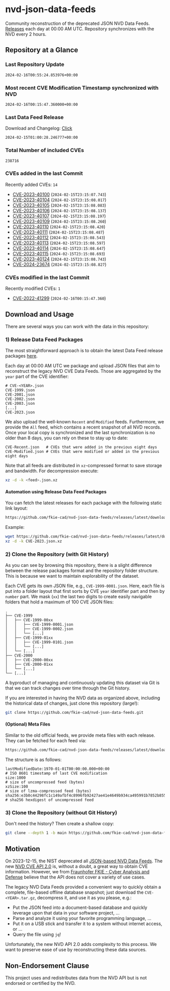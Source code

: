 # nvd-json-data-feeds

Community reconstruction of the deprecated JSON NVD Data Feeds. 
[Releases](https://github.com/fkie-cad/nvd-json-data-feeds/releases/latest) each day at 00:00 AM UTC.
Repository synchronizes with the NVD every 2 hours.

## Repository at a Glance

### Last Repository Update

```plain
2024-02-16T00:55:24.853976+00:00
```

### Most recent CVE Modification Timestamp synchronized with NVD

```plain
2024-02-16T00:15:47.360000+00:00
```

### Last Data Feed Release

Download and Changelog: [Click](https://github.com/fkie-cad/nvd-json-data-feeds/releases/latest)

```plain
2024-02-15T01:00:28.246777+00:00
```

### Total Number of included CVEs

```plain
238716
```

### CVEs added in the last Commit

Recently added CVEs: `14`

* [CVE-2023-40100](CVE-2023/CVE-2023-401xx/CVE-2023-40100.json) (`2024-02-15T23:15:07.743`)
* [CVE-2023-40104](CVE-2023/CVE-2023-401xx/CVE-2023-40104.json) (`2024-02-15T23:15:08.017`)
* [CVE-2023-40105](CVE-2023/CVE-2023-401xx/CVE-2023-40105.json) (`2024-02-15T23:15:08.083`)
* [CVE-2023-40106](CVE-2023/CVE-2023-401xx/CVE-2023-40106.json) (`2024-02-15T23:15:08.137`)
* [CVE-2023-40107](CVE-2023/CVE-2023-401xx/CVE-2023-40107.json) (`2024-02-15T23:15:08.197`)
* [CVE-2023-40109](CVE-2023/CVE-2023-401xx/CVE-2023-40109.json) (`2024-02-15T23:15:08.260`)
* [CVE-2023-40110](CVE-2023/CVE-2023-401xx/CVE-2023-40110.json) (`2024-02-15T23:15:08.420`)
* [CVE-2023-40111](CVE-2023/CVE-2023-401xx/CVE-2023-40111.json) (`2024-02-15T23:15:08.487`)
* [CVE-2023-40112](CVE-2023/CVE-2023-401xx/CVE-2023-40112.json) (`2024-02-15T23:15:08.543`)
* [CVE-2023-40113](CVE-2023/CVE-2023-401xx/CVE-2023-40113.json) (`2024-02-15T23:15:08.597`)
* [CVE-2023-40114](CVE-2023/CVE-2023-401xx/CVE-2023-40114.json) (`2024-02-15T23:15:08.647`)
* [CVE-2023-40115](CVE-2023/CVE-2023-401xx/CVE-2023-40115.json) (`2024-02-15T23:15:08.693`)
* [CVE-2023-40124](CVE-2023/CVE-2023-401xx/CVE-2023-40124.json) (`2024-02-15T23:15:08.743`)
* [CVE-2024-23674](CVE-2024/CVE-2024-236xx/CVE-2024-23674.json) (`2024-02-15T23:15:08.827`)


### CVEs modified in the last Commit

Recently modified CVEs: `1`

* [CVE-2022-41299](CVE-2022/CVE-2022-412xx/CVE-2022-41299.json) (`2024-02-16T00:15:47.360`)


## Download and Usage

There are several ways you can work with the data in this repository:

### 1) Release Data Feed Packages

The most straightforward approach is to obtain the latest Data Feed release packages [here](https://github.com/fkie-cad/nvd-json-data-feeds/releases/latest).

Each day at 00:00 AM UTC we package and upload JSON files that aim to reconstruct the legacy NVD CVE Data Feeds.
Those are aggregated by the `year` part of the CVE identifier:

```
# CVE-<YEAR>.json
CVE-1999.json
CVE-2001.json
CVE-2002.json
CVE-2003.json
[...]
CVE-2023.json
```

We also upload the well-known `Recent` and `Modified` feeds.
Furthermore, we provide the `All` feed, which contains a recent snapshot of all NVD records.
Once your local copy is synchronized and the last synchronization is no older than 8 days, you can rely on these to stay up to date:

```plain
CVE-Recent.json   # CVEs that were added in the previous eight days
CVE-Modified.json # CVEs that were modified or added in the previous eight days
```

Note that all feeds are distributed in `xz`-compressed format to save storage and bandwidth.
For decompression execute:

```sh
xz -d -k <feed>.json.xz
```


#### Automation using Release Data Feed Packages

You can fetch the latest releases for each package with the following static link layout:

```sh
https://github.com/fkie-cad/nvd-json-data-feeds/releases/latest/download/CVE-<YEAR>.json.xz
```

Example:

```sh
wget https://github.com/fkie-cad/nvd-json-data-feeds/releases/latest/download/CVE-2023.json.xz
xz -d -k CVE-2023.json.xz
```



### 2) Clone the Repository (with Git History)

As you can see by browsing this repository, there is a slight difference between the release packages format and the repository folder structure.
This is because we want to maintain explorability of the dataset.

Each CVE gets its own JSON file, e.g., `CVE-1999-0001.json`.
Here, each file is put into a folder layout that first sorts by CVE `year` identifier part and then by `number` part.
We mask (`xx`) the last two digits to create easily navigable folders that hold a maximum of 100 CVE JSON files:

```plain
.
├── CVE-1999
│   ├── CVE-1999-00xx
│   │   ├── CVE-1999-0001.json
│   │   ├── CVE-1999-0002.json
│   │   └── [...]
│   ├── CVE-1999-01xx
│   │   ├── CVE-1999-0101.json
│   │   └── [...]
│   └── [...]
├── CVE-2000
│   ├── CVE-2000-00xx
│   ├── CVE-2000-01xx
│   └── [...]
└── [...]
```

A byproduct of managing and continuously updating this dataset via Git is that we can track changes over time through the Git history.

If you are interested in having the NVD data as organized above, including the historical data of changes, just clone this repository (large!):

```sh
git clone https://github.com/fkie-cad/nvd-json-data-feeds.git
```

#### (Optional) Meta Files

Similar to the old official feeds, we provide meta files with each release. They can be fetched for each feed via:

```sh
https://github.com/fkie-cad/nvd-json-data-feeds/releases/latest/download/CVE-<YEAR>.meta
```

The structure is as follows:

```plain
lastModifiedDate:1970-01-01T00:00:00.000+00:00                          # ISO 8601 timestamp of last CVE modification
size:1000                                                               # size of uncompressed feed (bytes)
xzSize:100                                                              # size of lzma-compressed feed (bytes)
sha256:e3b0c44298fc1c149afbf4c8996fb92427ae41e4649b934ca495991b7852b855 # sha256 hexdigest of uncompressed feed
```


### 3) Clone the Repository (without Git History)

Don't need the history? Then create a shallow copy:

```sh
git clone --depth 1 -b main https://github.com/fkie-cad/nvd-json-data-feeds.git
```

## Motivation

On 2023-12-15, the NIST deprecated all [JSON-based NVD Data Feeds](https://nvd.nist.gov/vuln/data-feeds#divRetirementBanner-1).
The new [NVD CVE API 2.0](https://nvd.nist.gov/developers/vulnerabilities) is, without a doubt, a great way to obtain CVE information.
However, we from [Fraunhofer FKIE - Cyber Analysis and Defense](https://www.fkie.fraunhofer.de/en/departments/cad.html) believe that the API does not cover a variety of use cases.

The legacy NVD Data Feeds provided a convenient way to quickly obtain a complete, file-based offline database snapshot; just download the `CVE-<YEAR>.tar.gz`, decompress it, and use it as you please, e.g.:

* Put the JSON feed into a document-based database and quickly leverage upon that data in your software project, ...
* Parse and analyze it using your favorite programming language, ...
* Put it on a USB stick and transfer it to a system without internet access, or ...
* Query the file using `jq`!

Unfortunately, the new NVD API 2.0 adds complexity to this process.
We want to preserve ease of use by reconstructing these data sources.

## Non-Endorsement Clause

This project uses and redistributes data from the NVD API but is not endorsed or certified by the NVD.